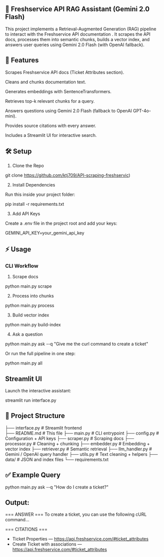 ## 📘 Freshservice API RAG Assistant (Gemini 2.0 Flash)

This project implements a Retrieval-Augmented Generation (RAG) pipeline to interact with the Freshservice API documentation
.
It scrapes the API docs, processes them into semantic chunks, builds a vector index, and answers user queries using Gemini 2.0 Flash (with OpenAI fallback).

## 🚀 Features

Scrapes Freshservice API docs (Ticket Attributes section).

Cleans and chunks documentation text.

Generates embeddings with SentenceTransformers.

Retrieves top-k relevant chunks for a query.

Answers questions using Gemini 2.0 Flash (fallback to OpenAI GPT-4o-mini).

Provides source citations with every answer.

Includes a Streamlit UI for interactive search.


## 🛠️ Setup

1. Clone the Repo

git clone https://github.com/ktj709/API-scraping-freshservic)



2. Install Dependencies

Run this inside your project folder:

pip install -r requirements.txt


3. Add API Keys

Create a .env file in the project root and add your keys:

GEMINI_API_KEY=your_gemini_api_key


## ⚡ Usage

### CLI Workflow

1. Scrape docs

python main.py scrape


2. Process into chunks

python main.py process


3. Build vector index

python main.py build-index


4. Ask a question

python main.py ask --q "Give me the curl command to create a ticket"


Or run the full pipeline in one step:

python main.py all

## Streamlit UI

Launch the interactive assistant:

streamlit run interface.py

## 📂 Project Structure

├── interface.py         # Streamlit frontend    
├── README.md            # This file
├── main.py              # CLI entrypoint
├── config.py            # Configuration + API keys
├── scraper.py           # Scraping docs
├── processor.py         # Cleaning + chunking
├── embedder.py          # Embedding + vector index
├── retriever.py         # Semantic retrieval
├── llm_handler.py       # Gemini / OpenAI query handler
├── utils.py             # Text cleaning + helpers
├── data/                # JSON and index files
└── requirements.txt

## ✅ Example Query

python main.py ask --q "How do I create a ticket?"

## Output:

=== ANSWER ===
To create a ticket, you can use the following cURL command...

=== CITATIONS ===
- Ticket Properties — https://api.freshservice.com/#ticket_attributes
- Create Ticket with associations — https://api.freshservice.com/#ticket_attributes
